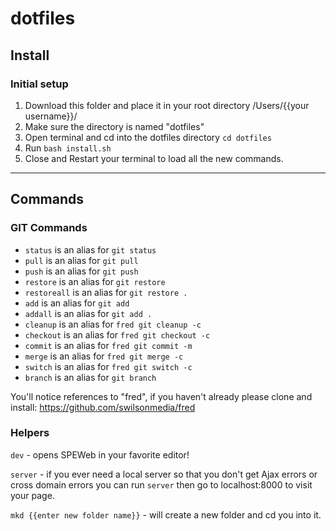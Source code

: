 # dotfiles

## Install

### Initial setup

1. Download this folder and place it in your root directory /Users/{{your username}}/
2. Make sure the directory is named "dotfiles"
3. Open terminal and cd into the dotfiles directory `cd dotfiles`
4. Run `bash install.sh`
5. Close and Restart your terminal to load all the new commands.

---

## Commands

### GIT Commands

- `status` is an alias for `git status`
- `pull` is an alias for `git pull`
- `push` is an alias for `git push`
- `restore` is an alias for `git restore`
- `restoreall` is an alias for `git restore .`
- `add` is an alias for `git add`
- `addall` is an alias for `git add .`
- `cleanup` is an alias for `fred git cleanup -c`
- `checkout` is an alias for `fred git checkout -c`
- `commit` is an alias for `fred git commit -m`
- `merge` is an alias for `fred git merge -c`
- `switch` is an alias for `fred git switch -c`
- `branch` is an alias for `git branch`

You'll notice references to "fred", if you haven't already please clone and install:
https://github.com/swilsonmedia/fred

### Helpers

`dev` - opens SPEWeb in your favorite editor!

`server` - if you ever need a local server so that you don't get Ajax errors or cross domain errors you can run `server` then go to localhost:8000 to visit your page.

`mkd {{enter new folder name}}` - will create a new folder and cd you into it. 